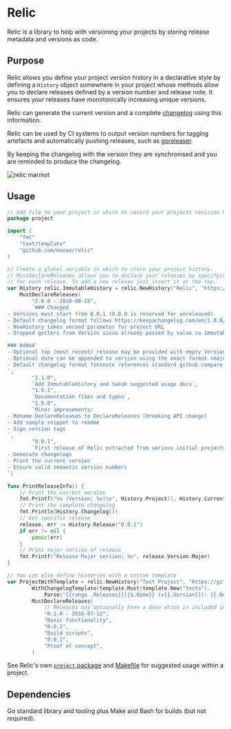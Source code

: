 # Relic
Relic is a library to help with versioning your projects by storing release metadata 
and versions as code.

## Purpose
Relic allows you define your project version history in a declarative style by
defining a `History` object somewhere in your project whose methods allow you to
declare releases defined by a version number and release note. It ensures your releases
have monotonically increasing unique versions. 

Relic can generate the current version and a complete [changelog](CHANGELOG.md) using this information.

Relic can be used by CI systems to output version numbers for tagging artefacts and automatically pushing releases,
such as [goreleaser](https://github.com/goreleaser/goreleaser).

By keeping the changelog with the version they are synchronised and you are reminded to produce 
the changelog.

![relic marmot](docs/images/relic.jpg)

## Usage
```go
// Add file to your project in which to record your projects revision history
package project

import (
	"fmt"
	"text/template"
	"github.com/monax/relic"
)

// Create a global variable in which to store your project history.
// MustDeclareReleases allows you to declare your releases by specifying a version and release note
// for each release. To add a new release just insert it at the top.
var History relic.ImmutableHistory = relic.NewHistory("Relic", "https://github.com/monax/relic").
	MustDeclareReleases(
		"2.0.0 - 2018-08-15",
		`### Changed
- Versions must start from 0.0.1 (0.0.0 is reserved for unreleased)
- Default changelog format follows https://keepachangelog.com/en/1.0.0/
- NewHistory takes second parameter for project URL
- Dropped getters from Version since already passed by value so immutable

### Added
- Optional top (most recent) release may be provided with empty Version with (via empty string in DeclareReleases) whereby its notes will be listed under 'Unreleased'
- Optional date can be appended to version using the exact format <major.minor.patch - YYYY-MM-DD> e.g. '5.4.2 - 2018-08-14'
- Default changelog format footnote references standard github compare links to see commits between version tags
`,
		"1.1.0",
		`Add ImmutableHistory and tweak suggested usage docs`,
		"1.0.1",
		`Documentation fixes and typos`,
		"1.0.0",
		`Minor improvements:
- Rename DeclareReleases to DeclareReleases (breaking API change)
- Add sample snippet to readme
- Sign version tags
`,
		"0.0.1",
		`First release of Relic extracted from various initial projects, it can:
- Generate changelogs
- Print the current version
- Ensure valid semantic version numbers
`)

func PrintReleaseInfo() {
	// Print the current version
	fmt.Printf("%s (Version: %v)\n", History.Project(), History.CurrentVersion().String())
	// Print the complete changelog 
	fmt.Println(History.Changelog())
	// Get specific release
	release, err := History.Release("0.0.1")
	if err != nil {
		panic(err)
	}
	// Print major version of release
	fmt.Printf("Release Major version: %v", release.Version.Major)
}

// You can also define histories with a custom template
var ProjectWithTemplate = relic.NewHistory("Test Project", "https://github.com/test/project").
		WithChangelogTemplate(template.Must(template.New("tests").
			Parse("{{range .Releases}}{{$.Name}} (v{{.Version}}): {{.Notes}}\n{{end}}"))).
		MustDeclareReleases(
			// Releases may optionally have a date which is included in the changelog
			"0.1.0 - 2016-07-12",
			"Basic functionality",
			"0.0.2",
			"Build scripts",
			"0.0.1",
			"Proof of concept",
		)

```

See Relic's own [`project` package](project/releases.go) and [Makefile](Makefile) for suggested usage within a project.

## Dependencies
Go standard library and tooling plus Make and Bash for builds (but not required).
